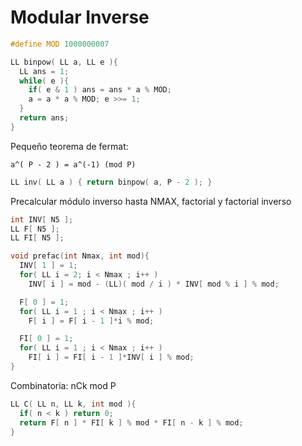 # Modular Inverse

```c++
#define MOD 1000000007

LL binpow( LL a, LL e ){
  LL ans = 1;
  while( e ){
    if( e & 1 ) ans = ans * a % MOD;
    a = a * a % MOD; e >>= 1;
  }
  return ans;
}
```

Pequeño teorema de fermat:

` a^( P - 2 ) = a^(-1) (mod P) `

```c++
LL inv( LL a ) { return binpow( a, P - 2 ); }
```

Precalcular módulo inverso hasta NMAX, factorial y factorial inverso

```c++
int INV[ N5 ];
LL F[ N5 ];
LL FI[ N5 ];

void prefac(int Nmax, int mod){
  INV[ 1 ] = 1;
  for( LL i = 2; i < Nmax ; i++ )
    INV[ i ] = mod - (LL)( mod / i ) * INV[ mod % i ] % mod;

  F[ 0 ] = 1;
  for( LL i = 1 ; i < Nmax ; i++ )
    F[ i ] = F[ i - 1 ]*i % mod;

  FI[ 0 ] = 1;
  for( LL i = 1 ; i < Nmax ; i++ )
    FI[ i ] = FI[ i - 1 ]*INV[ i ] % mod;
}
```
Combinatoria: nCk mod P

```c++
LL C( LL n, LL k, int mod ){
  if( n < k ) return 0;
  return F[ n ] * FI[ k ] % mod * FI[ n - k ] % mod;
}
```
